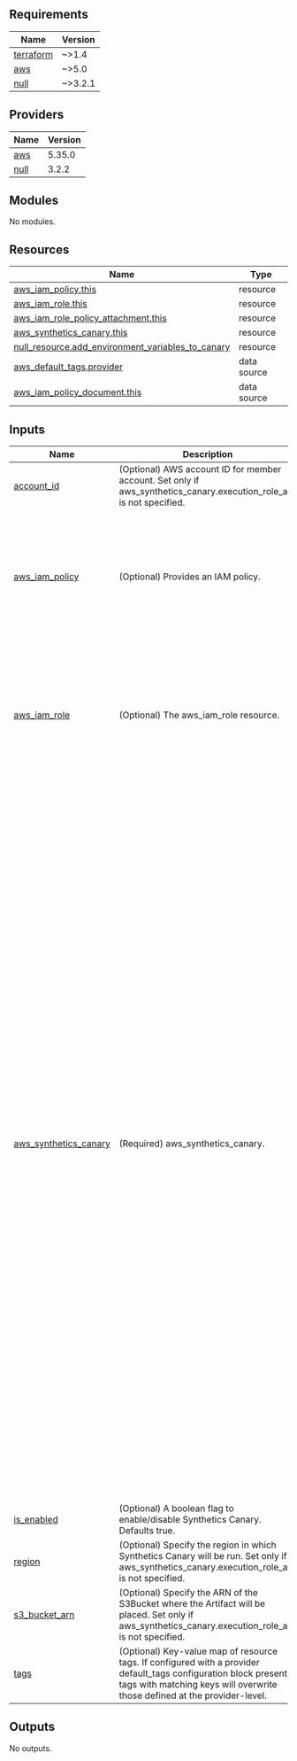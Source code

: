 <!-- BEGIN_TF_DOCS -->
## Requirements

| Name | Version |
|------|---------|
| <a name="requirement_terraform"></a> [terraform](#requirement\_terraform) | ~>1.4 |
| <a name="requirement_aws"></a> [aws](#requirement\_aws) | ~>5.0 |
| <a name="requirement_null"></a> [null](#requirement\_null) | ~>3.2.1 |

## Providers

| Name | Version |
|------|---------|
| <a name="provider_aws"></a> [aws](#provider\_aws) | 5.35.0 |
| <a name="provider_null"></a> [null](#provider\_null) | 3.2.2 |

## Modules

No modules.

## Resources

| Name | Type |
|------|------|
| [aws_iam_policy.this](https://registry.terraform.io/providers/hashicorp/aws/latest/docs/resources/iam_policy) | resource |
| [aws_iam_role.this](https://registry.terraform.io/providers/hashicorp/aws/latest/docs/resources/iam_role) | resource |
| [aws_iam_role_policy_attachment.this](https://registry.terraform.io/providers/hashicorp/aws/latest/docs/resources/iam_role_policy_attachment) | resource |
| [aws_synthetics_canary.this](https://registry.terraform.io/providers/hashicorp/aws/latest/docs/resources/synthetics_canary) | resource |
| [null_resource.add_environment_variables_to_canary](https://registry.terraform.io/providers/hashicorp/null/latest/docs/resources/resource) | resource |
| [aws_default_tags.provider](https://registry.terraform.io/providers/hashicorp/aws/latest/docs/data-sources/default_tags) | data source |
| [aws_iam_policy_document.this](https://registry.terraform.io/providers/hashicorp/aws/latest/docs/data-sources/iam_policy_document) | data source |

## Inputs

| Name | Description | Type | Default | Required |
|------|-------------|------|---------|:--------:|
| <a name="input_account_id"></a> [account\_id](#input\_account\_id) | (Optional) AWS account ID for member account. Set only if aws\_synthetics\_canary.execution\_role\_arn is not specified. | `string` | `null` | no |
| <a name="input_aws_iam_policy"></a> [aws\_iam\_policy](#input\_aws\_iam\_policy) | (Optional) Provides an IAM policy. | <pre>object(<br>    {<br>      # Description of the IAM policy.<br>      description = string<br>      # The name of the policy. If omitted, Terraform will assign a random, unique name.<br>      name = string<br>      # Path in which to create the policy. See IAM Identifiers for more information.<br>      path = optional(string)<br>    }<br>  )</pre> | <pre>{<br>  "description": "Policy for Synthetics Canaly.",<br>  "name": "monitor-synthetics-canary-policy",<br>  "path": "/"<br>}</pre> | no |
| <a name="input_aws_iam_role"></a> [aws\_iam\_role](#input\_aws\_iam\_role) | (Optional) The aws\_iam\_role resource. | <pre>object(<br>    {<br>      # (Optional) Description of the role.<br>      description = optional(string)<br>      # (Optional, Forces new resource) Friendly name of the role. If omitted, Terraform will assign a random, unique name. See IAM Identifiers for more information.<br>      name = string<br>      # (Optional) Path to the role. See IAM Identifiers for more information.<br>      path = optional(string)<br>    }<br>  )</pre> | <pre>{<br>  "description": "Role for Synthetics Canaly.",<br>  "name": "monitor-synthetics-canary-role",<br>  "path": "/"<br>}</pre> | no |
| <a name="input_aws_synthetics_canary"></a> [aws\_synthetics\_canary](#input\_aws\_synthetics\_canary) | (Required) aws\_synthetics\_canary. | <pre>object(<br>    {<br>      # (Required) Location in Amazon S3 where Synthetics stores artifacts from the test runs of this canary.<br>      artifact_s3_location = string<br>      # (Required) ARN of the IAM role to be used to run the canary. see AWS Docs for permissions needs for IAM Role.<br>      execution_role_arn = string<br>      # (Required) Entry point to use for the source code when running the canary. This value must end with the string .handler .<br>      handler = string<br>      # (Required) Name for this canary. Has a maximum length of 21 characters. Valid characters are lowercase alphanumeric, hyphen, or underscore.<br>      name = string<br>      # (Required) Runtime version to use for the canary. Versions change often so consult the Amazon CloudWatch documentation for the latest valid versions. Values include syn-python-selenium-1.0, syn-nodejs-puppeteer-3.0, syn-nodejs-2.2, syn-nodejs-2.1, syn-nodejs-2.0, and syn-1.0.<br>      runtime_version = string<br>      # (Required) Configuration block providing how often the canary is to run and when these test runs are to stop. Detailed below.<br>      schedule = list(any)<br>      # (Optional) Configuration block. Detailed below.<br>      vpc_config = optional(list(any))<br>      # (Optional) Number of days to retain data about failed runs of this canary. If you omit this field, the default of 31 days is used. The valid range is 1 to 455 days.<br>      failure_retention_period = optional(number)<br>      # (Required) Configuration block for individual canary runs. Detailed below.<br>      run_config = list(object(<br>        {<br>          timeout_in_seconds = number<br>          memory_in_mb       = number<br>          active_tracing     = bool<br>        }<br>      ))<br>      # (Optional) Full bucket name which is used if your canary script is located in S3. The bucket must already exist. Specify the full bucket name including s3:// as the start of the bucket name. Conflicts with zip_file.<br>      s3_bucket = optional(string)<br>      # (Optional) S3 key of your script. Conflicts with zip_file.<br>      s3_key = optional(string)<br>      # (Optional) S3 version ID of your script. Conflicts with zip_file.<br>      s3_version = optional(string)<br>      # (Optional) Whether to run or stop the canary.<br>      start_canary = optional(bool)<br>      # (Optional) Number of days to retain data about successful runs of this canary. If you omit this field, the default of 31 days is used. The valid range is 1 to 455 days.<br>      success_retention_period = optional(number)<br>      # (Optional) configuration for canary artifacts, including the encryption-at-rest settings for artifacts that the canary uploads to Amazon S3. See Artifact Config.<br>      #   artifact_config = list(any)<br>      # (Optional) ZIP file that contains the script, if you input your canary script directly into the canary instead of referring to an S3 location. It can be up to 5 MB. Conflicts with s3_bucket, s3_key, and s3_version.<br>      zip_file = optional(string)<br>      env      = map(string)<br>    }<br>  )</pre> | n/a | yes |
| <a name="input_is_enabled"></a> [is\_enabled](#input\_is\_enabled) | (Optional) A boolean flag to enable/disable Synthetics Canary. Defaults true. | `bool` | `true` | no |
| <a name="input_region"></a> [region](#input\_region) | (Optional) Specify the region in which Synthetics Canary will be run. Set only if aws\_synthetics\_canary.execution\_role\_arn is not specified. | `string` | `null` | no |
| <a name="input_s3_bucket_arn"></a> [s3\_bucket\_arn](#input\_s3\_bucket\_arn) | (Optional) Specify the ARN of the S3Bucket where the Artifact will be placed. Set only if aws\_synthetics\_canary.execution\_role\_arn is not specified. | `string` | `null` | no |
| <a name="input_tags"></a> [tags](#input\_tags) | (Optional) Key-value map of resource tags. If configured with a provider default\_tags configuration block present, tags with matching keys will overwrite those defined at the provider-level. | `map(any)` | `null` | no |

## Outputs

No outputs.
<!-- END_TF_DOCS -->

